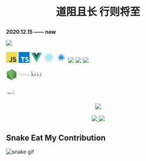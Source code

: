 # <p align="center">道阻且长 行则将至</p> 

**2020.12.15 —— now**

<code><img height=30 src="https://avatars.githubusercontent.com/u/9919?s=200&v=4" /></code>

<code><img height=30 src="https://raw.githubusercontent.com/github/explore/80688e429a7d4ef2fca1e82350fe8e3517d3494d/topics/javascript/javascript.png" /></code>
<code><img height=30 src="https://raw.githubusercontent.com/github/explore/80688e429a7d4ef2fca1e82350fe8e3517d3494d/topics/typescript/typescript.png" /></code>
<code><img height=30 src="https://raw.githubusercontent.com/github/explore/80688e429a7d4ef2fca1e82350fe8e3517d3494d/topics/vue/vue.png" /></code>
<code><img height=30 src="https://raw.githubusercontent.com/github/explore/80688e429a7d4ef2fca1e82350fe8e3517d3494d/topics/react/react.png" /></code>
<code><img height=30 src="https://raw.githubusercontent.com/github/explore/80688e429a7d4ef2fca1e82350fe8e3517d3494d/topics/webpack/webpack.png" /></code>
<code><img height=30 src="https://avatars.githubusercontent.com/u/65625612?s=200&v=4" /></code>
<code><img height=30 src="https://avatars.githubusercontent.com/u/12554859?s=200&v=4" /></code>
<code><img height=30 src="https://avatars.githubusercontent.com/u/40269642?s=200&v=4" /></code>

<code><img height=30 src="https://raw.githubusercontent.com/github/explore/80688e429a7d4ef2fca1e82350fe8e3517d3494d/topics/nodejs/nodejs.png" /></code>
<code><img height=30 src="https://raw.githubusercontent.com/github/explore/80688e429a7d4ef2fca1e82350fe8e3517d3494d/topics/express/express.png" /></code>
<code><img height=30 src="https://raw.githubusercontent.com/github/explore/80688e429a7d4ef2fca1e82350fe8e3517d3494d/topics/koa/koa.png" /></code>

<code><img height=30 src="https://raw.githubusercontent.com/github/explore/80688e429a7d4ef2fca1e82350fe8e3517d3494d/topics/mysql/mysql.png" /></code>

<a href="https://github.com/Simonduya"> 
 <p align="center">
    <img src="https://github-readme-stats.vercel.app/api/top-langs/?username=Simonduya&theme=tokyonight&layout=compact" />
 </p>
 <p align="center">
  <img src="https://github-readme-stats-git-masterrstaa-rickstaa.vercel.app/api?username=Simonduya&theme=tokyonight&show_icons=true" />
  <img src="https://github-readme-streak-stats.herokuapp.com/?user=Simonduya&theme=tokyonight" />
 </p>
</a>


<!-- <a href="https://i.pinimg.com/originals/e4/26/70/e426702edf874b181aced1e2fa5c6cde.gif">
 <img align="right" width="255px" alt="GIF" src="https://i.pinimg.com/originals/e4/26/70/e426702edf874b181aced1e2fa5c6cde.gif" />
</a> -->

## Snake Eat My Contribution
![snake gif](https://github.com/Simonduya/Simonduya/blob/output/github-contribution-grid-snake-dark.svg)
